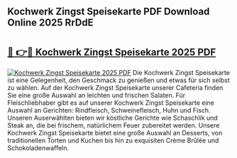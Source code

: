 ## Kochwerk Zingst Speisekarte PDF Download Online 2025 RrDdE

# <h2><a href="http://gc5yum.nevu.top/?p=Kochwerk+Zingst+Speisekarte">🔗 👉🔴 Kochwerk Zingst Speisekarte 2025 PDF</a></h2>

[![Kochwerk Zingst Speisekarte 2025 PDF](https://i.imgur.com/dBaPXMq.png)](http://gc5yum.nevu.top/?p=Kochwerk+Zingst+Speisekarte)
Die Kochwerk Zingst Speisekarte ist eine Gelegenheit, den Geschmack zu genießen und etwas für sich selbst zu wählen. Auf der Kochwerk Zingst Speisekarte unserer Cafeteria finden Sie eine große Auswahl an leichten und frischen Salaten. Für Fleischliebhaber gibt es auf unserer Kochwerk Zingst Speisekarte eine Auswahl an Gerichten: Rindfleisch, Schweinefleisch, Huhn und Fisch. Unseren Auserwählten bieten wir köstliche Gerichte wie Schaschlik und Steak an, die bei frischem, natürlichem Feuer zubereitet werden. Unsere Kochwerk Zingst Speisekarte bietet eine große Auswahl an Desserts, von traditionellen Torten und Kuchen bis hin zu exquisiten Crème Brûlée und Schokoladenwaffeln.
